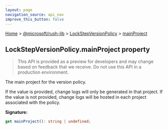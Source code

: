 ```yaml
---
layout: page
navigation_source: api_nav
improve_this_button: false
---
```



[Home](./index.md) &gt; [@microsoft/rush-lib](./rush-lib.md) &gt; [LockStepVersionPolicy](./rush-lib.lockstepversionpolicy.md) &gt; [mainProject](./rush-lib.lockstepversionpolicy.mainproject.md)

## LockStepVersionPolicy.mainProject property

> This API is provided as a preview for developers and may change based on feedback that we receive. Do not use this API in a production environment.
>

The main project for the version policy.

If the value is provided, change logs will only be generated in that project. If the value is not provided, change logs will be hosted in each project associated with the policy.

<b>Signature:</b>

```typescript
get mainProject(): string | undefined;
```
